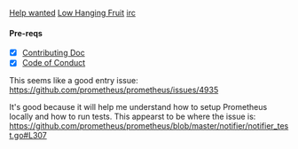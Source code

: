 [Help wanted](https://github.com/prometheus/prometheus/issues?q=is%3Aissue+is%3Aopen+label%3A%22help+wanted%22)
[Low Hanging Fruit](https://github.com/prometheus/prometheus/issues?q=is%3Aissue+is%3Aopen+label%3A%22low+hanging+fruit%22)
[irc](https://riot.im/app/#/room/#prometheus:matrix.org)

#### Pre-reqs
- [x] [Contributing Doc](https://github.com/prometheus/prometheus/blob/master/CONTRIBUTING.md)
- [x] [Code of Conduct](https://github.com/cncf/foundation/blob/master/code-of-conduct.md)

This seems like a good entry issue: https://github.com/prometheus/prometheus/issues/4935

It's good because it will help me understand how to setup Prometheus locally and how to run tests.
This appearst to be where the issue is: https://github.com/prometheus/prometheus/blob/master/notifier/notifier_test.go#L307
